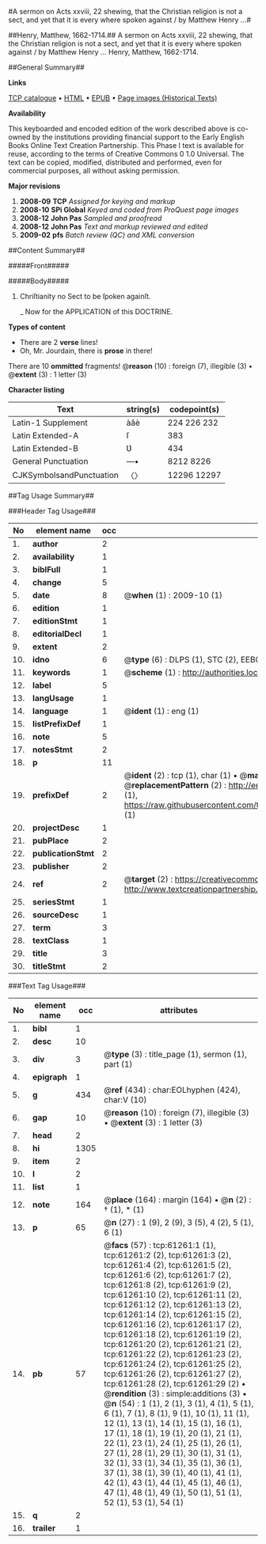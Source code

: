 #A sermon on Acts xxviii, 22 shewing, that the Christian religion is not a sect, and yet that it is every where spoken against / by Matthew Henry ...#

##Henry, Matthew, 1662-1714.##
A sermon on Acts xxviii, 22 shewing, that the Christian religion is not a sect, and yet that it is every where spoken against / by Matthew Henry ...
Henry, Matthew, 1662-1714.

##General Summary##

**Links**

[TCP catalogue](http://www.ota.ox.ac.uk/tcp/)  • 
[HTML](http://tei.it.ox.ac.uk/tcp/Texts-HTML/free/A70/A70206.html)  • 
[EPUB](http://tei.it.ox.ac.uk/tcp/Texts-EPUB/free/A70/A70206.epub) • 
[Page images (Historical Texts)](https://data.historicaltexts.jisc.ac.uk/view?pubId=eebo-12400328e&pageId=eebo-12400328e-61261-1)

**Availability**

This keyboarded and encoded edition of the
	       work described above is co-owned by the institutions
	       providing financial support to the Early English Books
	       Online Text Creation Partnership. This Phase I text is
	       available for reuse, according to the terms of Creative
	       Commons 0 1.0 Universal. The text can be copied,
	       modified, distributed and performed, even for
	       commercial purposes, all without asking permission.

**Major revisions**

1. __2008-09__ __TCP__ *Assigned for keying and markup*
1. __2008-10__ __SPi Global__ *Keyed and coded from ProQuest page images*
1. __2008-12__ __John Pas__ *Sampled and proofread*
1. __2008-12__ __John Pas__ *Text and markup reviewed and edited*
1. __2009-02__ __pfs__ *Batch review (QC) and XML conversion*

##Content Summary##

#####Front#####

#####Body#####

1. Chriſtianity no Sect to be ſpoken againſt.

    _ Now for the APPLICATION of this DOCTRINE.

**Types of content**

  * There are 2 **verse** lines!
  * Oh, Mr. Jourdain, there is **prose** in there!

There are 10 **ommitted** fragments! 
 @__reason__ (10) : foreign (7), illegible (3)  •  @__extent__ (3) : 1 letter (3)

**Character listing**


|Text|string(s)|codepoint(s)|
|---|---|---|
|Latin-1 Supplement|àâè|224 226 232|
|Latin Extended-A|ſ|383|
|Latin Extended-B|Ʋ|434|
|General Punctuation|—•|8212 8226|
|CJKSymbolsandPunctuation|〈〉|12296 12297|

##Tag Usage Summary##

###Header Tag Usage###

|No|element name|occ|attributes|
|---|---|---|---|
|1.|__author__|2||
|2.|__availability__|1||
|3.|__biblFull__|1||
|4.|__change__|5||
|5.|__date__|8| @__when__ (1) : 2009-10 (1)|
|6.|__edition__|1||
|7.|__editionStmt__|1||
|8.|__editorialDecl__|1||
|9.|__extent__|2||
|10.|__idno__|6| @__type__ (6) : DLPS (1), STC (2), EEBO-CITATION (1), OCLC (1), VID (1)|
|11.|__keywords__|1| @__scheme__ (1) : http://authorities.loc.gov/ (1)|
|12.|__label__|5||
|13.|__langUsage__|1||
|14.|__language__|1| @__ident__ (1) : eng (1)|
|15.|__listPrefixDef__|1||
|16.|__note__|5||
|17.|__notesStmt__|2||
|18.|__p__|11||
|19.|__prefixDef__|2| @__ident__ (2) : tcp (1), char (1)  •  @__matchPattern__ (2) : ([0-9\-]+):([0-9IVX]+) (1), (.+) (1)  •  @__replacementPattern__ (2) : http://eebo.chadwyck.com/downloadtiff?vid=$1&page=$2 (1), https://raw.githubusercontent.com/textcreationpartnership/Texts/master/tcpchars.xml#$1 (1)|
|20.|__projectDesc__|1||
|21.|__pubPlace__|2||
|22.|__publicationStmt__|2||
|23.|__publisher__|2||
|24.|__ref__|2| @__target__ (2) : https://creativecommons.org/publicdomain/zero/1.0/ (1), http://www.textcreationpartnership.org/docs/. (1)|
|25.|__seriesStmt__|1||
|26.|__sourceDesc__|1||
|27.|__term__|3||
|28.|__textClass__|1||
|29.|__title__|3||
|30.|__titleStmt__|2||


###Text Tag Usage###

|No|element name|occ|attributes|
|---|---|---|---|
|1.|__bibl__|1||
|2.|__desc__|10||
|3.|__div__|3| @__type__ (3) : title_page (1), sermon (1), part (1)|
|4.|__epigraph__|1||
|5.|__g__|434| @__ref__ (434) : char:EOLhyphen (424), char:V (10)|
|6.|__gap__|10| @__reason__ (10) : foreign (7), illegible (3)  •  @__extent__ (3) : 1 letter (3)|
|7.|__head__|2||
|8.|__hi__|1305||
|9.|__item__|2||
|10.|__l__|2||
|11.|__list__|1||
|12.|__note__|164| @__place__ (164) : margin (164)  •  @__n__ (2) : † (1), * (1)|
|13.|__p__|65| @__n__ (27) : 1 (9), 2 (9), 3 (5), 4 (2), 5 (1), 6 (1)|
|14.|__pb__|57| @__facs__ (57) : tcp:61261:1 (1), tcp:61261:2 (2), tcp:61261:3 (2), tcp:61261:4 (2), tcp:61261:5 (2), tcp:61261:6 (2), tcp:61261:7 (2), tcp:61261:8 (2), tcp:61261:9 (2), tcp:61261:10 (2), tcp:61261:11 (2), tcp:61261:12 (2), tcp:61261:13 (2), tcp:61261:14 (2), tcp:61261:15 (2), tcp:61261:16 (2), tcp:61261:17 (2), tcp:61261:18 (2), tcp:61261:19 (2), tcp:61261:20 (2), tcp:61261:21 (2), tcp:61261:22 (2), tcp:61261:23 (2), tcp:61261:24 (2), tcp:61261:25 (2), tcp:61261:26 (2), tcp:61261:27 (2), tcp:61261:28 (2), tcp:61261:29 (2)  •  @__rendition__ (3) : simple:additions (3)  •  @__n__ (54) : 1 (1), 2 (1), 3 (1), 4 (1), 5 (1), 6 (1), 7 (1), 8 (1), 9 (1), 10 (1), 11 (1), 12 (1), 13 (1), 14 (1), 15 (1), 16 (1), 17 (1), 18 (1), 19 (1), 20 (1), 21 (1), 22 (1), 23 (1), 24 (1), 25 (1), 26 (1), 27 (1), 28 (1), 29 (1), 30 (1), 31 (1), 32 (1), 33 (1), 34 (1), 35 (1), 36 (1), 37 (1), 38 (1), 39 (1), 40 (1), 41 (1), 42 (1), 43 (1), 44 (1), 45 (1), 46 (1), 47 (1), 48 (1), 49 (1), 50 (1), 51 (1), 52 (1), 53 (1), 54 (1)|
|15.|__q__|2||
|16.|__trailer__|1||
